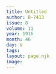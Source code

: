 ```yaml
---
title: Untitled
author: B-7413
issue: 8
volume: 11
year: 1916
month: 46
day: V
tags:
layout: page.njk
image:
---
```





